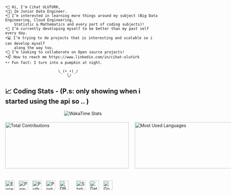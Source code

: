     •👋 Hi, I’m Cihat ULUTURK,
    •🧑‍💼 Im Junior Data Engineer.
    •👀 I’m interested in learning more things around my subject (Big Data Engineering, Cloud Engineering, 
        Statistic & Mathematics and every part of coding subjects)!
    •🌱 I’m currently developing myself to be better than my past self every day.
    •💻 I’m trying to do projects that is interesting and scalable so i can develop myself 
        along the way too.
    •💞️ I’m looking to collaborate on Open source projects!
    •📫 How to reach me https://www.linkedin.com/in/cihat-ulutürk
    •⚡ Fun fact: I turn into a pumpkin at night.
                                        
                            \_(•_•)_/
                                \/

              
## 📈 Coding Stats - (P.s: only showing when i started using the api so .. )
<div align="center">
  <img src="https://github-readme-stats.vercel.app/api/wakatime?username=waltzofflowers&layout=compact&range=all_time&theme=dark&hide_progress=true&hide_title=true&custom_title=My%20WakaTime%20Stats" alt="WakaTime Stats" />
</div>

<div style="display: flex; justify-content: space-between; align-items: center; width: 100%; gap: 20px; margin-top: 20px;">
  <img src="https://github-readme-stats.vercel.app/api?username=waltzofflowers&count_private=true&show_icons=true&hide=prs&theme=dark" alt="Total Contributions" height="150" style="width: 400;"/>
  <img src="https://github-readme-stats.vercel.app/api/top-langs/?username=waltzofflowers&layout=compact&theme=dark&langs_count=10" alt="Most Used Languages" height="150" style="width: 400;"/>
</div>

#

<span style="padding-right: 10px;">
  <img src="https://img.shields.io/badge/Excel-217346?style=flat-square&logo=microsoft-excel&logoColor=white" alt="Excel" height="30"/>
</span>
<span style="padding-right: 10px;">
  <img src="https://img.shields.io/badge/Power_BI-F2C811?style=flat-square&logo=power-bi&logoColor=black" alt="Power BI" height="30"/>
</span>
<span style="padding-right: 10px;">
  <img src="https://img.shields.io/badge/Python-3776AB?style=flat-square&logo=python&logoColor=white" alt="Python" height="30"/>
</span>
<span style="padding-right: 10px;">
  <img src="https://img.shields.io/badge/SQL Server-4169E1?style=flat-square&logo=postgresql&logoColor=white" alt="PostgreSQL" height="30"/>
</span>
<span style="padding-right: 10px;">
  <img src="https://img.shields.io/badge/DBMS-3E4A89?style=flat-square&logo=databricks&logoColor=white" alt="DBMS" height="30" style="padding-right: 10;"/>
</span>
<span style="padding-right: 10px;">
  <img src="https://img.shields.io/badge/Statistics-4CAF50?style=flat-square&logo=google-analytics&logoColor=white" alt="Statistics" height="30"/>
</span>
<span style="padding-right: 10px;">
  <img src="https://img.shields.io/badge/Data_Visualization-FF6F00?style=flat-square&logo=tableau&logoColor=white" alt="Data Visualization" height="30"/>
</span>
<span style="padding-right: 10px;">
  <img src="https://img.shields.io/badge/Google_Cloud-4285F4?style=flat-square&logo=google-cloud&logoColor=white" alt="Google Cloud" height="30"/>
</span>
